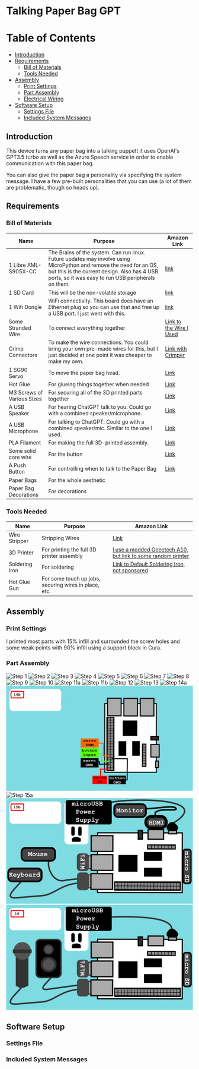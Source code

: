# Talking Paper Bag GPT
# Table of Contents
- [Introduction](#introduction)
- [Requirements](#requirements)
   - [Bill of Materials](#bill-of-materials)
   - [Tools Needed](#tools-needed)
- [Assembly](#assembly)
   - [Print Settings](#print-settings)
   - [Part Assembly](#part-assembly)
   - [Electrical Wiring](#electrical-wiring)
- [Software Setup](#software-setup)
   - [Settings File](#settings-file)
   - [Included System Messages](#included-system-messages)

## Introduction

This device turns any paper bag into a talking puppet! It uses OpenAI's GPT3.5 turbo as well as the Azure Speech service in order to enable communication with this paper bag.

You can also give the paper bag a personality via specifying the system message. I have a few pre-built personalities that you can use (a lot of them are problematic, though so heads up).

## Requirements

### Bill of Materials

|  Name                  | Purpose           | Amazon Link    |
|------------------------|-------------------|----------------|
| 1 Libre AML-S905X-CC   | The Brains of the system. Can run linux. Future updates may involve using MicroPython and remove the need for an OS, but this is the current design. Also has 4 USB ports, so it was easy to run USB peripherals on them. | [link](https://www.amazon.com/gp/product/B074P6BNGZ/ref=ppx_yo_dt_b_search_asin_title?ie=UTF8&th=1) |
| 1 SD Card              | This will be the non-volatile storage | [link](https://www.amazon.com/SanDisk-Extreme-microSDXC-Memory-Adapter/dp/B09X7BK27V/ref=sr_1_6?keywords=sd+card) |
| 1 Wifi Dongle          | WiFi connectivity. This board does have an Ethernet plug so you can use that and free up a USB port. I just went with this. | [link](https://www.amazon.com/gp/product/B0BNFKJPXS/ref=ppx_yo_dt_b_search_asin_title?ie=UTF8&psc=1) |
| Some Stranded Wire     | To connect everything together | [Link to the Wire I Used](https://www.amazon.com/gp/product/B077HQ779B/ref=ppx_yo_dt_b_search_asin_title?ie=UTF8&psc=1) |
| Crimp Connectors       | To make the wire connections. You could bring your own pre-made wires for this, but I just decided at one point it was cheaper to make my own. | [Link with Crimper](https://www.amazon.com/gp/product/B07VQ6YNSC/ref=ppx_yo_dt_b_search_asin_title?ie=UTF8&psc=1) |
| 1 SG90 Servo           | To move the paper bag head. | [Link](https://www.amazon.com/gp/product/B07Q6JGWNV/ref=ppx_yo_dt_b_search_asin_title?ie=UTF8&psc=1) |
| Hot Glue               | For glueing things together when needed | [Link](https://www.amazon.com/AdTech-Glue-Sticks-Full-Clear/dp/B000PCY91O/ref=sr_1_4?keywords=glue+gun+sticks) |
| M3 Screws of Various Sizes | For securing all of the 3D printed parts together | [Link](https://www.amazon.com/gp/product/B08H24W42K/ref=ppx_yo_dt_b_search_asin_title?ie=UTF8&psc=1) |
| A USB Speaker          | For hearing ChatGPT talk to you. Could go with a combined speaker/microphone.  | [Link](https://www.amazon.com/gp/product/B08QRYTPGH/ref=ppx_yo_dt_b_search_asin_title?ie=UTF8&psc=1) |
| A USB Microphone       | For talking to ChatGPT. Could go with a combined speaker/mic. Similar to the one I used. | [Link](https://www.amazon.com/Cyber-Acoustics-Premium-Condenser-Microphone/dp/B0857HD2PT/ref=sr_1_31?keywords=usb+microphone+insignia) |
| PLA Filament           | For making the full 3D-printed assembly. | [Link](https://www.amazon.com/gp/product/B08QN5FQX7/ref=ppx_yo_dt_b_search_asin_title?ie=UTF8&psc=1) |
| Some solid core wire   | For the button | [Link](https://www.amazon.com/gp/product/B081GMJVPB/ref=ppx_yo_dt_b_search_asin_title?ie=UTF8&psc=1) |
| A Push Button          | For controlling when to talk to the Paper Bag | [Link](https://www.amazon.com/gp/product/B09R47N37H/ref=ppx_yo_dt_b_search_asin_title?ie=UTF8&psc=1) |
| Paper Bags | For the whole aesthetic |  | 
| Paper Bag Decorations | For decorations |  |

### Tools Needed

|  Name                  | Purpose           | Amazon Link    |
|------------------------|-------------------|----------------|
| Wire Stripper          | Stripping Wires   | [Link](https://www.amazon.com/gp/product/B09539R6TD/ref=ppx_yo_dt_b_search_asin_title?ie=UTF8&psc=1) |
| 3D Printer             | For printing the full 3D printer assembly | [I use a modded Geeetech A10, but link to some random printer](https://www.amazon.com/Comgrow-Creality-Ender-Aluminum-220x220x250mm/dp/B07BR3F9N6/ref=sr_1_11?keywords=geeetech+a10&ufe=app_do%3Aamzn1.fos.18ed3cb5-28d5-4975-8bc7-93deae8f9840) | 
| Soldering Iron         | For soldering | [Link to Default Soldering Iron, not sponsored](https://www.amazon.com/Soldering-Digital-Welding-Portable-Electric/dp/B08R3515SF/ref=sr_1_5?keywords=soldering+iron) |
| Hot Glue Gun           | For some touch up jobs, securing wires in place, etc. | |

## Assembly

### Print Settings

I printed most parts with 15% infill and surrounded the screw holes and some weak points with 90% infill using a support block in Cura.

### Part Assembly

![Step 1](FreeCAD_Files/steps_renders/full_paper_bag_gpt_blender_assembly_0000.png)
![Step 2](FreeCAD_Files/steps_renders/full_paper_bag_gpt_blender_assembly_0001.png)
![Step 3](FreeCAD_Files/steps_renders/full_paper_bag_gpt_blender_assembly_0002.png)
![Step 4](FreeCAD_Files/steps_renders/full_paper_bag_gpt_blender_assembly_0003.png)
![Step 5](FreeCAD_Files/steps_renders/full_paper_bag_gpt_blender_assembly_0004.png)
![Step 6](FreeCAD_Files/steps_renders/full_paper_bag_gpt_blender_assembly_0005.png)
![Step 7](FreeCAD_Files/steps_renders/full_paper_bag_gpt_blender_assembly_0006.png)
![Step 8](FreeCAD_Files/steps_renders/full_paper_bag_gpt_blender_assembly_0007.png)
![Step 9](FreeCAD_Files/steps_renders/full_paper_bag_gpt_blender_assembly_0008.png)
![Step 10](FreeCAD_Files/steps_renders/full_paper_bag_gpt_blender_assembly_steps_10_onward_0009.png)
![Step 11a](FreeCAD_Files/steps_renders/full_paper_bag_gpt_blender_assembly_steps_10_onward_0010.png)
![Step 11b](FreeCAD_Files/steps_renders/full_paper_bag_gpt_blender_assembly_steps_10_onward_0011.png)
![Step 12](FreeCAD_Files/steps_renders/full_paper_bag_gpt_blender_assembly_steps_10_onward_0012.png)
![Step 13](FreeCAD_Files/steps_renders/full_paper_bag_gpt_blender_assembly_steps_10_onward_0013.png)
![Step 14a](FreeCAD_Files/steps_renders/full_paper_bag_gpt_blender_assembly_steps_10_onward_0014.png)
![Step 14b](FreeCAD_Files/steps_renders/svg_steps_14b.png)
![Step 15a](FreeCAD_Files/steps_renders/full_paper_bag_gpt_blender_assembly_steps_10_onward_0015.png)
![Step 15b](FreeCAD_Files/steps_renders/svg_steps_15b.png)
![Step 16](FreeCAD_Files/steps_renders/svg_steps_16.png)

## Software Setup

### Settings File

### Included System Messages

